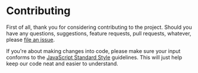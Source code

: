 # Contributing

First of all, thank you for considering contributing to the project. Should you have any questions, suggestions, feature requests, pull requests, whatever, please [file an issue](https://github.com/yaruson/grunt-git-info/issues/).

If you're about making changes into code, please make sure your input conforms to the [JavaScript Standard Style](https://standardjs.com/) guidelines. This will just help keep our code neat and easier to understand.
